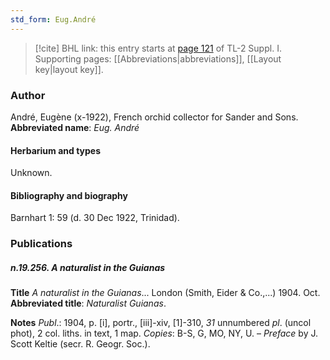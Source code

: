 ```yaml
---
std_form: Eug.André
---
```


> [!cite] BHL link: this entry starts at [page 121](https://www.biodiversitylibrary.org/page/33264848) of TL-2 Suppl. I.
> Supporting pages: [[Abbreviations|abbreviations]], [[Layout key|layout key]].

### Author

André, Eugène (x-1922), French orchid collector for Sander and Sons. 
**Abbreviated name**: *Eug. André*

#### Herbarium and types

Unknown.

#### Bibliography and biography

Barnhart 1: 59 (d. 30 Dec 1922, Trinidad).

### Publications

##### n.19.256. A naturalist in the Guianas

**Title**
*A naturalist in the Guianas*... London (Smith, Eider & Co.,...) 1904. Oct.
**Abbreviated title**: *Naturalist* *Guianas*.

**Notes**
*Publ*.: 1904, p. \[i\], portr., \[iii\]-xiv, \[1\]-310, *31* unnumbered *pl*. (uncol phot), 2 col. liths. in text, 1 map. *Copies*: B-S, G, MO, NY, U. – *Preface* by J. Scott Keltie (secr. R. Geogr. Soc.).

